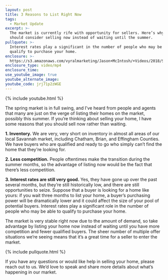 ```yaml
---
layout: post
title: 3 Reasons to List Right Now
tags:
  - Market Update
excerpt: >-
  The market is currently rife with opportunity for sellers. Here’s why you
  should consider selling now instead of waiting until the summer.
pullquote: >-
  Interest rates play a significant in the number of people who may be able to
  qualify to purchase your home.
enclosure: >-
  https://s3.amazonaws.com/vyralmarketing/Jason+McIntosh/+Videos/2018/Savannah+Real+Estate+Agent-+Sell+Now.mp4
enclosure_type: video/mp4
enclosure_time:
use_youtube_image: true
youtube_alternate_image:
youtube_code: jrj71p2zWGE
---
```


{% include youtube.html %}

The spring market is in full swing, and I’ve heard from people and agents that many are just on the verge of listing their homes on the market, possibly this summer. If you’re thinking about selling your home, I have some reasons that you should sell now rather than waiting.

**1. Inventory.** We are very, very short on inventory in almost all areas of our local Savannah market, including Chatham, Brian, and Effingham Counties. We have buyers who are qualified and ready to go who simply can’t find the home that they're looking for.

**2. Less competition.** People oftentimes make the transition during the summer months, so the advantage of listing now would be the fact that there’s less competition.

**3. Interest rates are still very good.** Yes, they have gone up over the past several months, but they’re still historically low, and there are still opportunities to seize. Suppose that a buyer is looking for a home like yours: if you wait three months to list your home, a buyer’s purchasing power will be dramatically lower and it could affect the size of your pool of potential buyers. Interest rates play a significant role in the number of people who may be able to qualify to purchase your home.

The market is very stable right now due to the amount of demand, so take advantage by listing your home now instead of waiting until you have more competition and fewer qualified buyers. The sheer number of multiple offer situations we’re seeing means that it’s a great time for a seller to enter the market.

{% include pullquote.html %}

If you have any questions or would like help in selling your home, please reach out to us. We’d love to speak and share more details about what’s happening in our market.